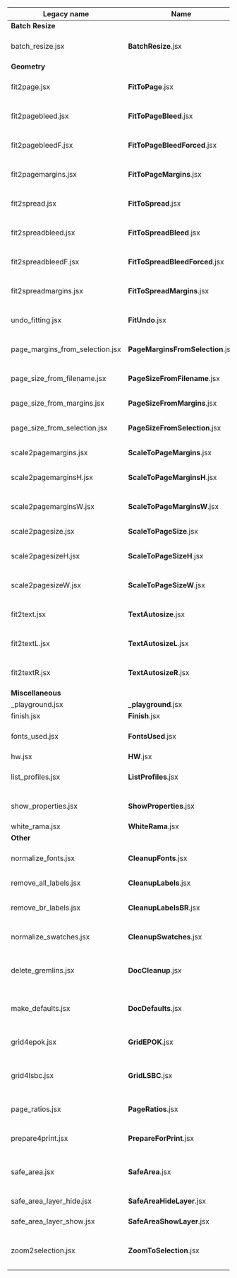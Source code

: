 Legacy name                     | Name                             |  Fn  | Description
---                             | ---                              | ---: | ---
**Batch Resize**                                                          |
batch_resize.jsx                | **BatchResize**.jsx              |      | This script automates the resizing of a master based on a size table.
**Geometry**                                                              |
fit2page.jsx                    | **FitToPage**.jsx                |  F11 | This script resizes the selected objects to the page size, if they exceed it.
fit2pagebleed.jsx               | **FitToPageBleed**.jsx           | ⇧F11 | This script resizes the selected objects to the page bleed size, if they exceed it.
fit2pagebleedF.jsx              | **FitToPageBleedForced**.jsx     | ⌘F11 | This script resizes the selected objects to the page bleed size.
fit2pagemargins.jsx             | **FitToPageMargins**.jsx         | ⌥F11 | This script resizes the selected objects to the page margins, if they exceed them.
fit2spread.jsx                  | **FitToSpread**.jsx              |  F12 | This script resizes the selected objects to the spread size, if they exceed it.
fit2spreadbleed.jsx             | **FitToSpreadBleed**.jsx         | ⇧F12 | This script resizes the selected objects to the spread bleed size, if they exceed it.
fit2spreadbleedF.jsx            | **FitToSpreadBleedForced**.jsx   | ⌘F12 | This script resizes the selected objects to the spread bleed size.
fit2spreadmargins.jsx           | **FitToSpreadMargins**.jsx       | ⌥F12 | This script resizes the selected objects to the spread margins, if they exceed them.
undo_fitting.jsx                | **FitUndo**.jsx                  |      | This script restores objects clipped in "\<clip group\>" by the "fit" scripts.
page_margins_from_selection.jsx | **PageMarginsFromSelection**.jsx |      | This script sets the page margins to the selected objects bounds.
page_size_from_filename.jsx     | **PageSizeFromFilename**.jsx     |      | This script sets every page size and margins based on the filename.
page_size_from_margins.jsx      | **PageSizeFromMargins**.jsx      |      | This script sets the page size to the page margins.
page_size_from_selection.jsx    | **PageSizeFromSelection**.jsx    |      | This script sets the page size to the selected objects bounds.
scale2pagemargins.jsx           | **ScaleToPageMargins**.jsx       |  ⌥F5 | This script scales the selected objects to the page margins.
scale2pagemarginsH.jsx          | **ScaleToPageMarginsH**.jsx      |      | This script scales the selected objects to the page top/bottom margins.
scale2pagemarginsW.jsx          | **ScaleToPageMarginsW**.jsx      |      | This script scales the selected objects to the page left/right margins.
scale2pagesize.jsx              | **ScaleToPageSize**.jsx          |   F5 | This script scales the selected objects to the page size.
scale2pagesizeH.jsx             | **ScaleToPageSizeH**.jsx         |      | This script scales the selected objects to the page top/bottom size.
scale2pagesizeW.jsx             | **ScaleToPageSizeW**.jsx         |      | This script scales the selected objects to the page left/right size.
fit2text.jsx                    | **TextAutosize**.jsx             |   F6 | This script auto-sizes the text frame to the content, center aligned.
fit2textL.jsx                   | **TextAutosizeL**.jsx            |  ⇧F6 | This script auto-sizes the text frame to the content, left aligned.
fit2textR.jsx                   | **TextAutosizeR**.jsx            |  ⌘F6 | This script auto-sizes the text frame to the content, right aligned.
**Miscellaneous**                                                         |
_playground.jsx                 | **_playground**.jsx              |  F10 | Used for testing.
finish.jsx                      | **Finish**.jsx                   | ⇧F10 | Used for quick fixes.
fonts_used.jsx                  | **FontsUsed**.jsx                |      | This script makes a list of the fonts used in the current document.
hw.jsx                          | **HW**.jsx                       |      | WIP
list_profiles.jsx               | **ListProfiles**.jsx             |      | This script shows all color profiles available to the document.
show_properties.jsx             | **ShowProperties**.jsx           |      | This script shows all properties and methods of a selected object.
white_rama.jsx                  | **WhiteRama**.jsx                       |
**Other**                                                                 |
normalize_fonts.jsx             | **CleanupFonts**.jsx             |      | This script replaces missing or unwanted fonts with their equivalents.
remove_all_labels.jsx           | **CleanupLabels**.jsx            |      | This script removes all labels from the document.
remove_br_labels.jsx            | **CleanupLabelsBR**.jsx          |      | This script removes all auto alignment labels used by BatchResize.jsx.
normalize_swatches.jsx          | **CleanupSwatches**.jsx          |      | This script converts swatches to CMYK, renames them to C= M= Y= K=, deletes unused.
delete_gremlins.jsx             | **DocCleanup**.jsx               |   F2 | This script sets default settings, cleans up swatches/layers/pages/guides and resets scaling.
make_defaults.jsx               | **DocDefaults**.jsx              |  ⇧F2 | This script makes default swatches/layers, cleans up fonts and sets page dimensions from the filename.
grid4epok.jsx                   | **GridEPOK**.jsx                 |      | This script sets the page margins and columns to the EPOK grid system.
grid4lsbc.jsx                   | **GridLSBC**.jsx                 |      | This script sets the page margins and puts in place some guides for the LS BC grid system.
page_ratios.jsx                 | **PageRatios**.jsx               |      | This script calculates the ratio of each page and displays it in the upper left corner.
prepare4print.jsx               | **PrepareForPrint**.jsx          |      | This script hides "safe area" layer and moves dielines to separate spreads.
safe_area.jsx                   | **SafeArea**.jsx                 |      | This script creates a "safe area" frame, on every page/spread for which margins are defined.
safe_area_layer_hide.jsx        | **SafeAreaHideLayer**.jsx        |      | This script hides the "safe area" layer (or equivalents).
safe_area_layer_show.jsx        | **SafeAreaShowLayer**.jsx        |      | This script shows the "safe area" layer (or equivalents).
zoom2selection.jsx              | **ZoomToSelection**.jsx          |   F4 | This script zooms to the selected objects or, if nothing is selected, to the current spread.

<!-- ⌃⌥⇧⌘ -->